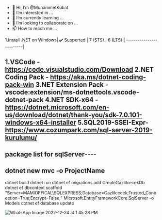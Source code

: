- 👋 Hi, I’m @MuhammetKubat
- 👀 I’m interested in ...
- 🌱 I’m currently learning ...
- 💞️ I’m looking to collaborate on ...
- 📫 How to reach me ...


1.Install .NET on Windows|
	✔️ Supported	 |
          7 (STS)	 |
          6 (LTS)	 |
-------------------------|

1.VSCode - https://code.visualstudio.com/Download
2.NET Coding Pack - https://aka.ms/dotnet-coding-pack-win
3.NET Extension Pack - vscode:extension/ms-dotnettools.vscode-dotnet-pack
4.NET SDK-x64 - https://dotnet.microsoft.com/en-us/download/dotnet/thank-you/sdk-7.0.101-windows-x64-installer
5.SQL2019-SSEI-Expr-https://www.cozumpark.com/sql-server-2019-kurulumu/
-----------------------------------------------------------------------------------
package list for sqlServer----
    <PackageReference Include="Microsoft.EntityFrameworkCore" Version="6.0.2" />
    <PackageReference Include="Microsoft.EntityFrameworkCore.SqlServer" Version="6.0.2" />
    <PackageReference Include="Microsoft.EntityFrameworkCore.Tools" Version="6.0.2">
    <PackageReference Include="Microsoft.VisualStudio.Web.CodeGeneration.Design" Version="6.0.2" />
-------------------------------------------------------------------------------------
 dotnet new mvc -o ProjectName 
----------------------------------------------------------------------------------- 
 dotnet build 
 dotnet run 
 dotnet ef migrations add CreateGazliIcecekDb
 dotnet ef dbcontext scaffold "Server=MAMIOFFICAL\SQLEXPRESS;Database=GazliIcecek;Trusted_Connection=True;Encrypt=False;" Microsoft.EntityFrameworkCore.SqlServer -o Models
 dotnet ef database update

<!---
MuhammetKubat/MuhammetKubat is a ✨ special ✨ repository because its `README.md` (this file) appears on your GitHub profile.
You can click the Preview link to take a look at your changes.
--->

![WhatsApp Image 2022-12-24 at 1 45 28 PM](https://user-images.githubusercontent.com/38388188/210081664-f82bbb53-1ae6-48d1-91d0-573184c0d04d.jpeg)

